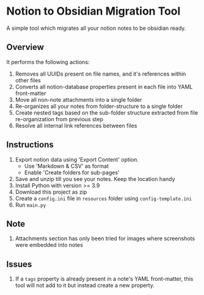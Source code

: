 # Notion to Obsidian Migration Tool

A simple tool which migrates all your notion notes to be obsidian ready.

## Overview

It performs the following actions:

1. Removes all UUIDs present on file names, and it's references within other files
2. Converts all notion-database properties present in each file into YAML front-matter
3. Move all non-note attachments into a single folder
4. Re-organizes all your notes from folder-structure to a single folder
5. Create nested tags based on the sub-folder structure extracted from file re-organization from previous step
6. Resolve all internal link references between files

## Instructions

1. Export notion data using 'Export Content' option.
    - Use 'Markdown & CSV' as format
    - Enable 'Create folders for sub-pages'
2. Save and unzip till you see your notes. Keep the location handy
3. Install Python with version >= 3.9
4. Download this project as zip
5. Create a `config.ini` file in `resources` folder using `config-template.ini`
6. Run `main.py`

## Note

1. Attachments section has only been tried for images where screenshots were embedded into notes

## Issues

1. If a `tags` property is already present in a note's YAML front-matter, this tool will not add to it but instead create a new
   property.